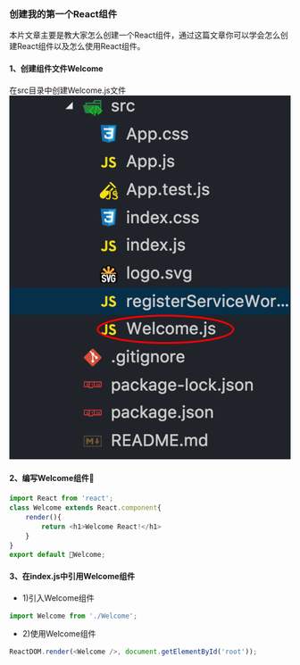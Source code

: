 ### 创建我的第一个React组件
本片文章主要是教大家怎么创建一个React组件，通过这篇文章你可以学会怎么创建React组件以及怎么使用React组件。
#### 1、创建组件文件Welcome
在src目录中创建Welcome.js文件
![avatar](../images/welcome.png)
#### 2、编写Welcome组件
```js
import React from 'react';
class Welcome extends React.component{
    render(){
        return <h1>Welcome React!</h1>
    }
}
export default Welcome;
```
#### 3、在index.js中引用Welcome组件
* 1)引入Welcome组件
```js
import Welcome from './Welcome';
```
* 2)使用Welcome组件
```js
ReactDOM.render(<Welcome />, document.getElementById('root'));
```